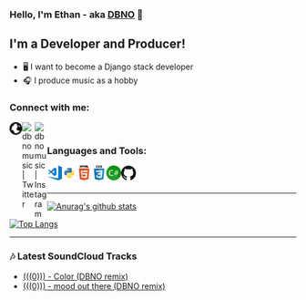 ### Hello, I'm Ethan - aka [DBNO][website] 👋

## I'm a Developer and Producer!
- 🖥 I want to become a Django stack developer
- 🎧 I produce music as a hobby


### Connect with me:

[<img align="left" alt="ethan-egerton.github.io" width="22px" src="https://raw.githubusercontent.com/iconic/open-iconic/master/svg/globe.svg" />][website]
[<img align="left" alt="dbnomusic | Twitter" width="22px" src="https://cdn.jsdelivr.net/npm/simple-icons@v3/icons/twitter.svg" />][twitter]
[<img align="left" alt="dbnomusic | Instagram" width="22px" src="https://cdn.jsdelivr.net/npm/simple-icons@v3/icons/instagram.svg" />][instagram]

<br />

### Languages and Tools:

<img align="left" alt="Visual Studio Code" width="26px" src="https://raw.githubusercontent.com/github/explore/80688e429a7d4ef2fca1e82350fe8e3517d3494d/topics/visual-studio-code/visual-studio-code.png" />
<img align="left" alt="GitHub" width="26px" src="https://raw.githubusercontent.com/github/explore/78df643247d429f6cc873026c0622819ad797942/topics/python/python.png" />
<img align="left" alt="HTML5" width="26px" src="https://raw.githubusercontent.com/github/explore/80688e429a7d4ef2fca1e82350fe8e3517d3494d/topics/html/html.png" />
<img align="left" alt="CSS3" width="26px" src="https://raw.githubusercontent.com/github/explore/80688e429a7d4ef2fca1e82350fe8e3517d3494d/topics/css/css.png" />
<img align="left" alt="GitHub" width="26px" src="https://raw.githubusercontent.com/github/explore/78df643247d429f6cc873026c0622819ad797942/topics/csharp/csharp.png" />
<img align="left" alt="GitHub" width="26px" src="https://raw.githubusercontent.com/github/explore/78df643247d429f6cc873026c0622819ad797942/topics/github/github.png" />

<br />
<br />

---
[![Anurag's github stats](https://github-readme-stats.vercel.app/api?username=ethan-egerton&theme=radical)](https://github.com/anuraghazra/github-readme-stats)

[![Top Langs](https://github-readme-stats.vercel.app/api/top-langs/?username=ethan-egerton&theme=radical)](https://github.com/anuraghazra/github-readme-stats)


---

### 🎶 Latest SoundCloud Tracks

- [(((0))) - Color (DBNO remix)](https://soundcloud.com/dbno/color)
- [(((0))) - mood out there (DBNO remix)](https://soundcloud.com/thesundropgarden/mood-out-there-1)



[website]: https://ethan-egerton.github.io/
[twitter]: https://twitter.com/dbnomusic
[instagram]: https://www.instagram.com/dbnomusic/
[soundcloud]: https://soundcloud.com/dbno
